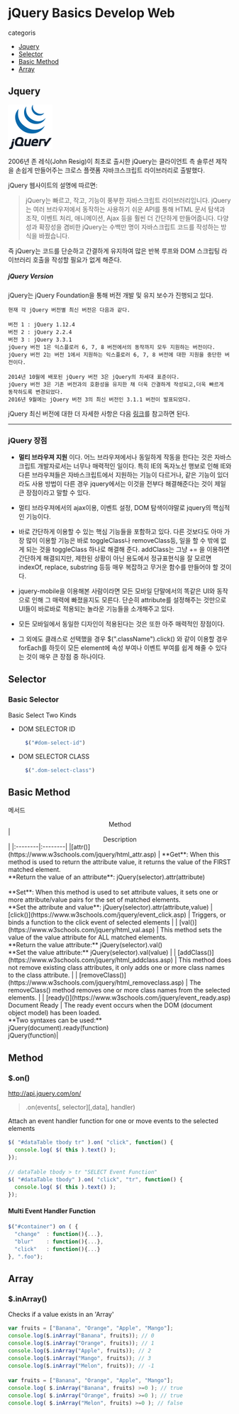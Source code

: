 
# jQuery Basics Develop Web
categoris

* [Jquery](#jquery)
* [Selector](#selector)
* [Basic Method](#basic-method)
* [Array](#Array)


## Jquery

<img src="./img/jQuery.GIF" width="100">

2006년 존 레식(John Resig)이 최초로 출시한 jQuery는 클라이언트 측 솔루션 제작을 손쉽게 만들어주는 크로스 플랫폼 자바크스크립트 라이브러리로 출발했다.

jQuery 웹사이트의 설명에 따르면:
> jQuery는 빠르고, 작고, 기능이 풍부한 자바스크립트 라이브러리입니다. jQuery는 여러 브라우저에서 동작하는 사용하기 쉬운 API를 통해 HTML 문서 탐색과 조작, 이벤트 처리, 애니메이션, Ajax 등을 훨씬 더 간단하게 만들어줍니다. 다양성과 확장성을 겸비한 jQuery는 수백만 명이 자바스크립트 코드를 작성하는 방식을 바꿨습니다.

즉 jQuery는 코드를 단순하고 간결하게 유지하여 많은 반복 루프와 DOM 스크립팅 라이브러리 호출을 작성할 필요가 없게 해준다.

##### jQuery Version

jQuery는 jQuery Foundation을 통해 버전 개발 및 유지 보수가 진행되고 있다.

```
현재 각 jQuery 버전별 최신 버전은 다음과 같다.

버전 1 : jQuery 1.12.4
버전 2 : jQuery 2.2.4
버전 3 : jQuery 3.3.1
jQuery 버전 1은 익스플로러 6, 7, 8 버전에서의 동작까지 모두 지원하는 버전이다.
jQuery 버전 2는 버전 1에서 지원하는 익스플로러 6, 7, 8 버전에 대한 지원을 중단한 버전이다.

2014년 10월에 배포된 jQuery 버전 3은 jQuery의 차세대 표준이다.
jQuery 버전 3은 기존 버전과의 호환성을 유지한 채 더욱 간결하게 작성되고,더욱 빠르게 동작하도록 변경되었다.
2016년 9월에는 jQuery 버전 3의 최신 버전인 3.1.1 버전이 발표되었다.
```
jQuery 최신 버전에 대한 더 자세한 사항은 다음 [링크](http://blog.jquery.com)를 참고하면 된다.

---

### jQuery 장점

* **멀티 브라우져 지원** 이다. 어느 브라우져에서나 동일하게 작동을 한다는 것은 자바스크립트 개발자로서는 너무나 매력적인 일이다. 특히 IE의 독자노선 행보로 인해 IE와 다른 브라우져들은 자바스크립트에서 지원하는 기능이 다르거나, 같은 기능이 있더라도 사용 방법이 다른 경우 jquery에서는 이것을 전부다 해결해준다는 것이 제일 큰 장점이라고 말할 수 있다.

* 멀티 브라우져에서의 ajax이용, 이벤트 설정, DOM 탐색이야말로 jquery의 핵심적인 기능이다.

*  바로 간단하게 이용할 수 있는 핵심 기능들을 포함하고 있다. 다른 것보다도 아마 가장 많이 이용할 기능은 바로 toggleClass나 removeClass등, 일을 할 수 밖에 없게 되는 것을 toggleClass 하나로 해결해 준다. addClass는 그냥 += 을 이용하면 간단하게 해결되지만, 제한된 상황이 아닌 용도에서 정규표현식을 잘 모르면 indexOf, replace, substring 등등 매우 복잡하고 무거운 함수를 만들어야 할 것이다.


* jquery-mobile을 이용해본 사람이라면 모든 모바일 단말에서의 똑같은 UI와 동작으로 인해 그 매력에 빠졌을지도 모른다. 단순히 attribute를 설정해주는 것만으로 UI들이 바로바로 적용되는 놀라운 기능들을 소개해주고 있다.

* 모든 모바일에서 동일한 디자인이 적용된다는 것은 또한 아주 매력적인 장점이다.


* 그 외에도 클래스로 선택했을 경우 $(".className").click() 와 같이 이용할 경우 forEach를 하듯이 모든 element에 속성 부여나 이벤트 부여를 쉽게 해줄 수 있다는 것이 매우 큰 장점 중 하나이다.


## Selector

### Basic Selector

Basic Select Two Kinds

* DOM SELECTOR ID
  ```JavaScript
    $("#dom-select-id")
  ```
* DOM SELECTOR CLASS
  ```javascript
    $(".dom-select-class")
  ```

## Basic Method

메서드
<center>Method</center> |  <center> Description </center> |
|:--------|:--------|
|[attr()](https://www.w3schools.com/jquery/html_attr.asp) | **Get**: When this method is used to return the attribute value, it returns the value of the FIRST matched element. <br /> **Return the value of an attribute**:  jQuery(selector).attr(attribute) <br /><br /> **Set**: When this method is used to set attribute values, it sets one or more attribute/value pairs for the set of matched elements. <br /> **Set the attribute and value**: jQuery(selector).attr(attribute,value)
|[click()](https://www.w3schools.com/jquery/event_click.asp)   | Triggers, or binds a function to the click event of selected elements |
| [val()](https://www.w3schools.com/jquery/html_val.asp) | This method sets the value of the value attribute for ALL matched elements. <br /> **Return the value attribute:** jQuery(selector).val() <br /> **Set the value attribute:** jQuery(selector).val(value)  |
| [addClass()](https://www.w3schools.com/jquery/html_addclass.asp) | This method does not remove existing class attributes, it only adds one or more class names to the class attribute. |
| [removeClass()](https://www.w3schools.com/jquery/html_removeclass.asp)  | The removeClass() method removes one or more class names from the selected elements. |
| [ready()](https://www.w3schools.com/jquery/event_ready.asp) <br> Document Ready | The ready event occurs when the DOM (document object model) has been loaded. <br> **Two syntaxes can be used:** <br /> jQuery(document).ready(function) <br /> jQuery(function)|

## Method

### $.on()

http://api.jquery.com/on/

> .on(events[, selector][,data], handler)

Attach an event handler function for one or move events to the selected elements

```JavaScript
$( "#dataTable tbody tr" ).on( "click", function() {
  console.log( $( this ).text() );
});

// dataTable tbody > tr "SELECT Event Function"
$( "#dataTable tbody" ).on( "click", "tr", function() {
  console.log( $( this ).text() );
});
```

#### Multi Event Handler Function
```JavaScript
$("#container") on ( {
  "change"  : function(){...},
  "blur"    : function(){...},
  "click"   : function(){...}
}, ".foo");
```
## Array


### $.inArray()

Checks if a value exists in an 'Array'

```javascript
var fruits = ["Banana", "Orange", "Apple", "Mango"];
console.log($.inArray("Banana", fruits)); // 0
console.log($.inArray("Orange", fruits)); // 1
console.log($.inArray("Apple", fruits)); // 2
console.log($.inArray("Mango", fruits)); // 3
console.log($.inArray("Melon", fruits)); // -1

var fruits = ["Banana", "Orange", "Apple", "Mango"];
console.log( $.inArray("Banana", fruits) >=0 ); // true
console.log( $.inArray("Orange", fruits) >=0 ); // true
console.log( $.inArray("Melon", fruits) >=0 ); // false
```
